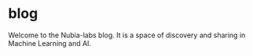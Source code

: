 # blog

Welcome to the Nubia-labs blog. It is a space of discovery and sharing in Machine Learning and AI.
